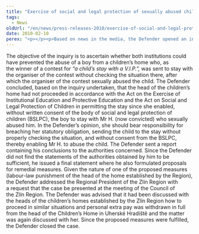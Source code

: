 ```yaml
---
title: "Exercise of social and legal protection of sexually abused children"
tags:
  - News
oldUrl: "/en/news/press-releases-2010/exercise-of-social-and-legal-protection-of-sexually-abused-children/"
date: 2010-02-10
perex: "<p></p><p>Based on news in the media, the Defender opened an inquiry into the procedure of the children’s home in Uherský Ostroh and the Brno-north municipal office. </p>"
---
```


<!-- imported from the old website -->

<p>The objective of the inquiry is to ascertain whether both institutions could have prevented the abuse of a boy from a children’s home who, as the winner of a contest for <i>“a child’s stay with a V.I.P.”, </i>was sent to stay with the organiser of the contest without checking the situation there, after which the organiser of the contest sexually abused the child. The Defender concluded, based on the inquiry undertaken, that the head of the children’s home had not proceeded in accordance with the Act on the Exercise of Institutional Education and Protective Education and the Act on Social and Legal Protection of Children in permitting the stay since she enabled, without written consent of the body of social and legal protection of children (BSLPC), the boy to stay with Mr H. (now convicted) who sexually abused him. In the Defender’s opinion, she should bear responsibility for breaching her statutory obligation, sending the child to the stay without properly checking the situation, and without consent from the BSLPC, thereby enabling Mr H. to abuse the child. The Defender sent a report containing his conclusions to the authorities concerned. Since the Defender did not find the statements of the authorities obtained by him to be sufficient, he issued a final statement where he also formulated proposals for remedial measures. Given the nature of one of the proposed measures (labour-law punishment of the head of the home established by the Region), the Defender addressed the Regional President of the Zlín Region with a request that the case be presented at the meeting of the Council of the Zlín Region. The Defender was advised that it had been discussed with the heads of the children’s homes established by the Zlín Region how to proceed in similar situations and personal extra pay was withdrawn in full from the head of the Children’s Home in Uherské Hradiště and the matter was again discussed with her. Since the proposed measures were fulfilled, the Defender closed the case. </p>
